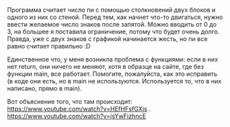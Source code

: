Программа считает число пи с помощью столкновений двух блоков и одного из них со стеной. Перед тем, как начнет что-то двигаться, нужно ввести желаемое число знаков после запятой. Можно вводить от 0 до 3, на большее я поставила ограничение, потому что будет очень долго. Правда, уже с двух знаков с графикой начинается жесть, но пи все равно считает правильно :D

Единственное что, у меня возникла проблема с функциями: если в них нет return, они ничего не меняют, хотя в образце на сайте, где без функции main, все работает. Помогите, пожалуйста, как это исправить (в коде они есть, но в main не используются. Используется то, что в них написано, прямо в main).

Вот объяснение того, что там происходит:
https://www.youtube.com/watch?v=HEfHFsfGXjs .
https://www.youtube.com/watch?v=jsYwFizhncE

